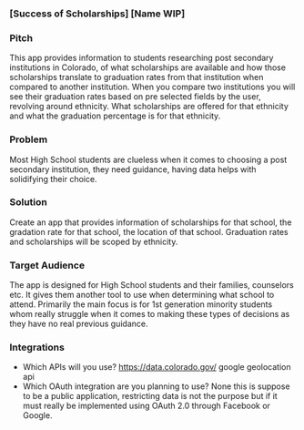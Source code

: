 ### [Success of Scholarships] [Name WIP]
### Pitch
This app provides information to students researching post secondary institutions in Colorado, of what scholarships are available and how those scholarships translate to graduation rates from that institution when compared to another institution. When you compare two institutions you will see their graduation rates based on pre selected fields by the user, revolving around ethnicity. What scholarships are offered for that ethnicity and what the graduation percentage is for that ethnicity. 
### Problem
Most High School students are clueless when it comes to choosing a post secondary institution, they need guidance, having data helps with solidifying their choice.
### Solution
Create an app that provides  information of scholarships for that school, the gradation rate for that school, the location of that school.  Graduation rates and scholarships will be scoped by ethnicity.
### Target Audience
The app is designed for High School students and their families, counselors etc. It gives them another tool to use when determining what school to attend. Primarily the main focus is for 1st generation minority students whom really struggle when it comes to making these types of decisions as they have no real previous guidance. 
### Integrations
* Which APIs will you use?
https://data.colorado.gov/
google geolocation api
* Which OAuth integration are you planning to use?
None this is suppose to be a public application, restricting data is not the purpose but if it must really be implemented using OAuth 2.0 through Facebook or Google.
